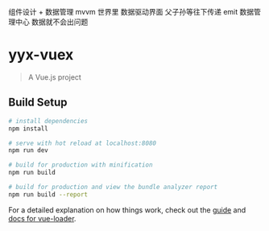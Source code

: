 组件设计 + 数据管理
mvvm 世界里 数据驱动界面
父子孙等往下传递 emit
数据管理中心 数据就不会出问题


# yyx-vuex

> A Vue.js project

## Build Setup

``` bash
# install dependencies
npm install

# serve with hot reload at localhost:8080
npm run dev

# build for production with minification
npm run build

# build for production and view the bundle analyzer report
npm run build --report
```

For a detailed explanation on how things work, check out the [guide](http://vuejs-templates.github.io/webpack/) and [docs for vue-loader](http://vuejs.github.io/vue-loader).
